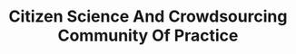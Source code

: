 ---
# This topic lives at
# https://digital.gov/topics/citizen-science-and-crowdsourcing-community-of-practice

# Topic Title
title: "Citizen Science And Crowdsourcing Community Of Practice"

# description — keep it short and clear
# summary: ""

# Weight
weight: 1

# For more information on managing topics,
# see https://github.com/GSA/digitalgov.gov/wiki/topics
---